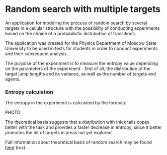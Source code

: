# Random search with multiple targets

An application for modeling the process of random search by several targets in a cellular structure with the possibility of conducting experiments based on the choice of a probabilistic distribution of transitions.

The application was created for the Physics Department of Moscow State University to be used in tests for students in order to conduct experiments and their subsequent analysis.

The purpose of the experiment is to measure the entropy value depending on the parameters of the experiment - first of all, the distribution of the target jump lengths and its variance, as well as the number of targets and agents.

### Entropy calculation

The entropy in the experiment is calculated by the formula:

PHOTO

The theoretical basis suggests that a distribution with thick tails copes better with the task and provides a faster decrease in entropy, since it better promotes the hit of targets in areas not yet explored.

Full information about theoretical basis of random search may be found [here](./source/statphys_theory.pdf) (rus).


